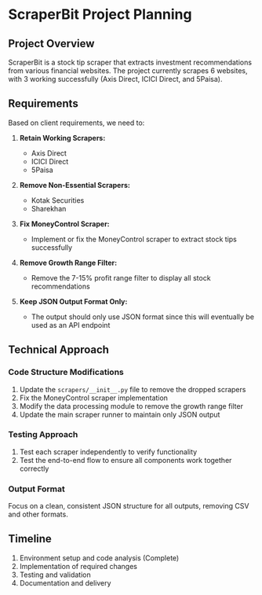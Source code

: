 # ScraperBit Project Planning

## Project Overview
ScraperBit is a stock tip scraper that extracts investment recommendations from various financial websites. The project currently scrapes 6 websites, with 3 working successfully (Axis Direct, ICICI Direct, and 5Paisa).

## Requirements
Based on client requirements, we need to:

1. **Retain Working Scrapers:**
   - Axis Direct
   - ICICI Direct 
   - 5Paisa

2. **Remove Non-Essential Scrapers:**
   - Kotak Securities
   - Sharekhan

3. **Fix MoneyControl Scraper:**
   - Implement or fix the MoneyControl scraper to extract stock tips successfully

4. **Remove Growth Range Filter:**
   - Remove the 7-15% profit range filter to display all stock recommendations

5. **Keep JSON Output Format Only:**
   - The output should only use JSON format since this will eventually be used as an API endpoint

## Technical Approach

### Code Structure Modifications
1. Update the `scrapers/__init__.py` file to remove the dropped scrapers
2. Fix the MoneyControl scraper implementation
3. Modify the data processing module to remove the growth range filter
4. Update the main scraper runner to maintain only JSON output

### Testing Approach
1. Test each scraper independently to verify functionality
2. Test the end-to-end flow to ensure all components work together correctly

### Output Format
Focus on a clean, consistent JSON structure for all outputs, removing CSV and other formats.

## Timeline
1. Environment setup and code analysis (Complete)
2. Implementation of required changes
3. Testing and validation
4. Documentation and delivery
